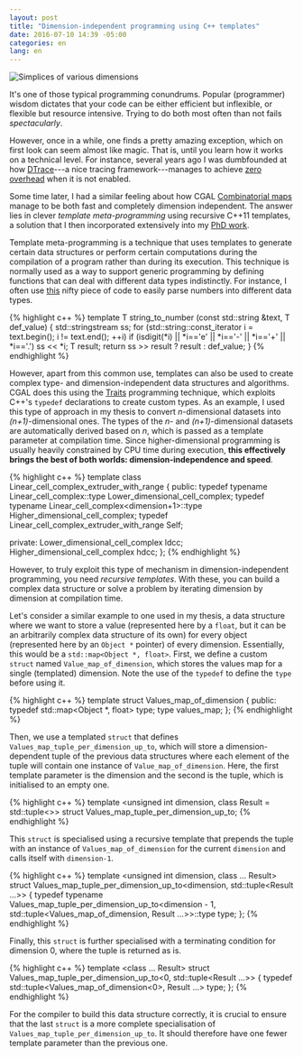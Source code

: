 ```yaml
---
layout: post
title: "Dimension-independent programming using C++ templates"
date: 2016-07-10 14:39 -05:00
categories: en
lang: en
---
```


<img src="{{ site.baseurl }}/img/blog/simplex.jpg" class="img-responsive center-block" alt="Simplices of various dimensions">

It's one of those typical programming conundrums. 
Popular (programmer) wisdom dictates that your code can be either efficient but inflexible, or flexible but resource intensive.
Trying to do both most often than not fails *spectacularly*.

However, once in a while, one finds a pretty amazing exception, which on first look can seem almost like magic.
That is, until you learn how it works on a technical level.
For instance, several years ago I was dumbfounded at how [DTrace](http://dtrace.org/)---a nice tracing framework---manages to achieve [zero overhead](http://dtrace.org/blogs/brendan/2011/02/18/dtrace-pid-provider-overhead/) when it is not enabled.

Some time later, I had a similar feeling about how CGAL [Combinatorial maps](http://doc.cgal.org/latest/Combinatorial_map/index.html) manage to be both fast and completely dimension independent.
The answer lies in clever *template meta-programming* using recursive C++11 templates, a solution that I then incorporated extensively into my [PhD work](https://3d.bk.tudelft.nl/ken/en/thesis/).

Template meta-programming is a technique that uses templates to generate certain data structures or perform certain computations during the compilation of a program rather than during its execution.
This technique is normally used as a way to support generic programming by defining functions that can deal with different data types indistinctly.
For instance, I often use [this](http://www.cplusplus.com/forum/articles/9645/) nifty piece of code to easily parse numbers into different data types.

{% highlight c++ %}
template <typename T>
T string_to_number (const std::string &text, T def_value) {
  std::stringstream ss;
  for (std::string::const_iterator i = text.begin(); i != text.end(); ++i)
    if (isdigit(*i) || *i=='e' || *i=='-' || *i=='+' || *i=='.') ss << *i;
  T result;
  return ss >> result ? result : def_value;
}
{% endhighlight %}

However, apart from this common use, templates can also be used to create complex type- and dimension-independent data structures and algorithms.
CGAL does this using the [Traits](http://accu.org/index.php/journals/442) programming technique, which exploits C++'s `typedef` declarations to create custom types.
As an example, I used this type of approach in my thesis to convert *n*-dimensional datasets into *(n+1)*-dimensional ones.
The types of the *n*- and *(n+1)*-dimensional datasets are automatically derived based on *n*, which is passed as a template parameter at compilation time.
Since higher-dimensional programming is usually heavily constrained by CPU time during execution, **this effectively brings the best of both worlds: dimension-independence and speed**.

{% highlight c++ %}
template <unsigned int dimension>
class Linear_cell_complex_extruder_with_range {
public:
  typedef typename Linear_cell_complex<dimension>::type Lower_dimensional_cell_complex;
  typedef typename Linear_cell_complex<dimension+1>::type Higher_dimensional_cell_complex;
  typedef Linear_cell_complex_extruder_with_range<dimension> Self;
  
private:
  Lower_dimensional_cell_complex ldcc;
  Higher_dimensional_cell_complex hdcc;
};
{% endhighlight %}

However, to truly exploit this type of mechanism in dimension-independent programming, you need *recursive templates*.
With these, you can build a complex data structure or solve a problem by iterating dimension by dimension at compilation time.

Let's consider a similar example to one used in my thesis, a data structure where we want to store a value (represented here by a `float`, but it can be an arbitrarily complex data structure of its own) for every object (represented here by an `Object *` pointer) of every dimension.
Essentially, this would be a `std::map<Object *, float>`.
First, we define a custom `struct` named `Value_map_of_dimension`, which stores the values map for a single (templated) dimension.
Note the use of the `typedef` to define the `type` before using it.

{% highlight c++ %}
template <unsigned int dimension>
struct Values_map_of_dimension {
public:
  typedef std::map<Object *, float> type;
  type values_map;
};
{% endhighlight %}

Then, we use a templated `struct` that defines `Values_map_tuple_per_dimension_up_to`, which will store a dimension-dependent tuple of the previous data structures where each element of the tuple will contain one instance of `Value_map_of_dimension`.
Here, the first template parameter is the dimension and the second is the tuple, which is initialised to an empty one.

{% highlight c++ %}
template <unsigned int dimension, class Result = std::tuple<>>
struct Values_map_tuple_per_dimension_up_to;
{% endhighlight %}

This `struct` is specialised using a recursive template that prepends the tuple with an instance of `Values_map_of_dimension` for the current `dimension` and calls itself with `dimension-1`.

{% highlight c++ %}
template <unsigned int dimension, class ... Result>
struct Values_map_tuple_per_dimension_up_to<dimension, std::tuple<Result ...>> {
  typedef typename Values_map_tuple_per_dimension_up_to<dimension - 1, 
    std::tuple<Values_map_of_dimension<dimension>, Result ...>>::type type;
};
{% endhighlight %}

Finally, this `struct` is further specialised with a terminating condition for dimension 0, where the tuple is returned as is.

{% highlight c++ %}
template <class ... Result>
struct Values_map_tuple_per_dimension_up_to<0, std::tuple<Result ...>> {
  typedef std::tuple<Values_map_of_dimension<0>, Result ...> type;
};
{% endhighlight %}

For the compiler to build this data structure correctly, it is crucial to ensure that the last `struct` is a more complete specialisation of `Values_map_tuple_per_dimension_up_to`.
It should therefore have one fewer template parameter than the previous one.